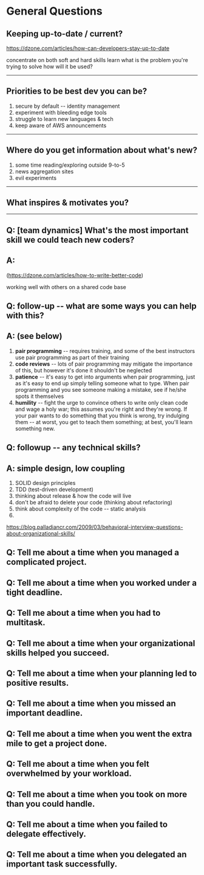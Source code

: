 # General Questions

## Keeping up-to-date / current?
https://dzone.com/articles/how-can-developers-stay-up-to-date

concentrate on both soft and hard skills
learn what is the problem you're trying to solve
how will it be used?

---

## Priorities to be best dev you can be?
1. secure by default -- identity management
2. experiment with bleeding edge tools
3. struggle to learn new languages & tech
4. keep aware of AWS announcements

---

## Where do you get information about what's new?
1. some time reading/exploring outside 9-to-5
2. news aggregation sites
3. evil experiments

---

## What inspires & motivates you?

---

## Q: [team dynamics] What's the most important skill we could teach new coders?
## A:
(https://dzone.com/articles/how-to-write-better-code)

working well with others on a shared code base



## Q: follow-up -- what are some ways you can help with this?
## A: (see below)
1. **pair programming** -- requires training, and some of the best instructors use pair programming as part of their training
2. **code reviews** -- lots of pair programming may mitigate the importance of this, but however it's done it shouldn't be neglected
3. **patience** -- it's easy to get into arguments when pair programming, just as it's easy to end up simply telling someone what to type. When pair programming and you see someone making a mistake, see if he/she spots it themselves
4. **humility** -- fight the urge to convince others to write only clean code and wage a holy war; this assumes you're right and they're wrong. If your pair wants to do something that you think is wrong, try indulging them -- at worst, you get to teach them something; at best, you'll learn something new.

## Q: followup -- any technical skills?
## A: simple design, low coupling
1. SOLID design principles
2. TDD (test-driven development) 
3. thinking about release & how the code will live
4. don't be afraid to delete your code (thinking about refactoring)
5. think about complexity of the code -- static analysis
6. 


https://blog.palladiancr.com/2009/03/behavioral-interview-questions-about-organizational-skills/

## Q: Tell me about a time when you managed a complicated project.
## Q: Tell me about a time when you worked under a tight deadline.
## Q: Tell me about a time when you had to multitask.
## Q: Tell me about a time when your organizational skills helped you succeed.
## Q: Tell me about a time when your planning led to positive results.
## Q: Tell me about a time when you missed an important deadline.
## Q: Tell me about a time when you went the extra mile to get a project done.
## Q: Tell me about a time when you felt overwhelmed by your workload.
## Q: Tell me about a time when you took on more than you could handle.
## Q: Tell me about a time when you failed to delegate effectively.
## Q: Tell me about a time when you delegated an important task successfully.
